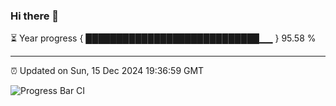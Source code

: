 ### Hi there 👋

⏳ Year progress { ████████████████████████████▁▁ } 95.58 %

---

⏰ Updated on Sun, 15 Dec 2024 19:36:59 GMT

![Progress Bar CI](https://github.com/IshwaranRudhara/GIT-ACTION/workflows/Progress%20Bar%20CI/badge.svg)
